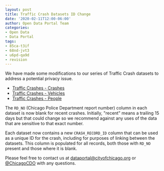 ```yaml
---
layout: post
title: Traffic Crash Datasets ID Change
date: '2020-02-11T12:00-06:00'
author: Open Data Portal Team
categories:
- Open Data
- Data Portal
tags:
- 85ca-t3if
- 68nd-jvt3
- u6pd-qa9d
- revision
---
```

We have made some modifications to our series of Traffic Crash datasets to address a potential privacy issue.

* [Traffic Crashes - Crashes](https://data.cityofchicago.org/d/85ca-t3if)
* [Traffic Crashes - Vehicles](https://data.cityofchicago.org/d/68nd-jvt3)
* [Traffic Crashes - People](https://data.cityofchicago.org/d/u6pd-qa9d)

The `RD_NO` (Chicago Police Department report number) column in each dataset is now blank for recent crashes. Initially, "recent" means a trailing 15 days but that could change so we recommend against any uses of the data that are sensitive to that exact number.

Each dataset now contains a new `CRASH_RECORD_ID` column that can be used as a unique ID for the crash, including for purposes of linking between the datasets. This column is populated for all records, both those with `RD_NO` present and those where it is blank.

Please feel free to contact us at [dataportal@cityofchicago.org](mailto:dataportal@cityofchicago.org) or [@ChicagoCDO](https://twitter.com/ChicagoCDO) with any questions.
